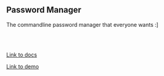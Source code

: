 ## Password Manager

The commandline password manager that everyone wants :]

<br></br>

[Link to docs](https://docs.google.com/document/d/1ZrvNczTJIdKSOdlyhuAYqRsed6BR6HrJmqbaNvtLkSU/edit)

[Link to demo](https://www.dropbox.com/s/e81sbk9qaur742l/pwmgr_test.mp4?dl=0)

<br></br>
